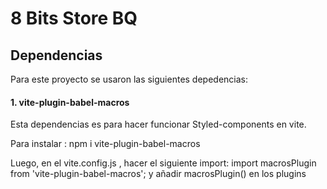 # 8 Bits Store BQ

## Dependencias

Para este proyecto se usaron las siguientes depedencias:

#### 1. vite-plugin-babel-macros
Esta dependencias es para hacer funcionar Styled-components en vite.

Para instalar : npm i vite-plugin-babel-macros

Luego, en el vite.config.js , hacer el siguiente import: import macrosPlugin from 'vite-plugin-babel-macros';
y añadir macrosPlugin() en los plugins

